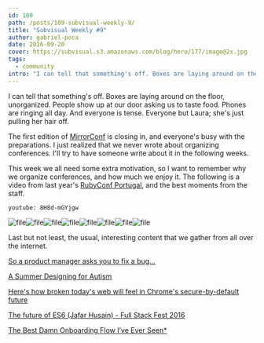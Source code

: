 ```yaml
---
id: 109
path: /posts/109-subvisual-weekly-9/
title: "Subvisual Weekly #9"
author: gabriel-poca
date: 2016-09-20
cover: https://subvisual.s3.amazonaws.com/blog/hero/177/image@2x.jpg
tags:
  - community
intro: "I can tell that something's off. Boxes are laying around on the floor, unorganized. People show up at our door asking us to taste food. Phones are ringing all day. And everyone is tense. Everyone but Laura; she's just pulling her hair off."
---
```


I can tell that something's off. Boxes are laying around on the floor, unorganized. People show up at our door asking us to taste food. Phones are ringing all day. And everyone is tense. Everyone but Laura; she's just pulling her hair off.

The first edition of [MirrorConf](http://mirrorconf.com/) is closing in, and everyone's busy with the preparations. I just realized that we never wrote about organizing conferences. I'll try to have someone write about it in the following weeks.

This week we all need some extra motivation, so I want to remember why we organize conferences, and how much we enjoy it. The following is a video from last year's [RubyConf Portugal](http://rubyconf.pt/), and the best moments from the staff.

`youtube: 8H8d-mGYjgw`

![file](https://subvisual.s3.amazonaws.com/blog/post_image/188/original.jpg)![file](https://subvisual.s3.amazonaws.com/blog/post_image/190/original.jpg)![file](https://subvisual.s3.amazonaws.com/blog/post_image/191/original.jpg)![file](https://subvisual.s3.amazonaws.com/blog/post_image/192/original.jpg)![file](https://subvisual.s3.amazonaws.com/blog/post_image/193/original.jpg)![file](https://subvisual.s3.amazonaws.com/blog/post_image/194/original.jpg)![file](https://subvisual.s3.amazonaws.com/blog/post_image/189/original.jpg)![file](https://subvisual.s3.amazonaws.com/blog/post_image/195/original.jpg)

Last but not least, the usual, interesting content that we gather from all over the internet.

[So a product manager asks you to fix a bug…
](https://medium.freecodecamp.com/youre-asked-to-make-a-fix-e156b802ad92#.2i1j92aqi)

[A Summer Designing for Autism](https://medium.com/@dmahmarian/a-summer-designing-for-autism-5859f8096b0b#.cyshwqonq)

[Here's how broken today's web will feel in Chrome's secure-by-default future](https://www.troyhunt.com/heres-how-broken-todays-web-will-feel-in-chromes-secure-by-default-future/)

[The future of ES6 (Jafar Husain) - Full Stack Fest 2016](https://www.youtube.com/watch?v=3pKNRgResq0&amp;index=20&amp;list=PLe9psSNJBf76DOOKMkDpyo_A5PfZk7JWc)

[The Best Damn Onboarding Flow I’ve Ever Seen*](https://medium.com/@samuelhulick/the-best-damn-onboarding-flow-ive-ever-seen-33f47f4742cb#.9ecgfe264)
